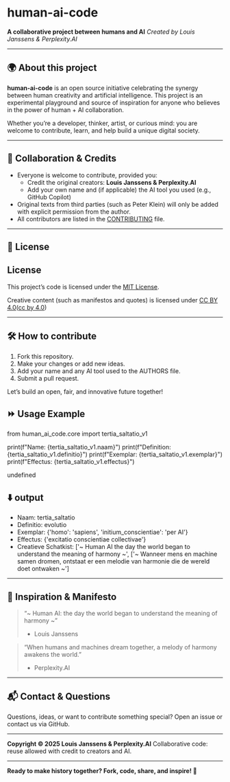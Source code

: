 
# human-ai-code

**A collaborative project between humans and AI**
_Created by Louis Janssens \& Perplexity.AI_

---

## 🌍 About this project

**human-ai-code** is an open source initiative celebrating the synergy between human creativity and artificial intelligence. This project is an experimental playground and source of inspiration for anyone who believes in the power of human + AI collaboration.

Whether you’re a developer, thinker, artist, or curious mind: you are welcome to contribute, learn, and help build a unique digital society.

---

## 🤝 Collaboration \& Credits

- Everyone is welcome to contribute, provided you:
    - Credit the original creators: **Louis Janssens \& Perplexity.AI**
    - Add your own name and (if applicable) the AI tool you used (e.g., GitHub Copilot)
- Original texts from third parties (such as Peter Klein) will only be added with explicit permission from the author.
- All contributors are listed in the [CONTRIBUTING]([/CONTIBUTING](https://github.com/Lou-janss-93/human-ai-code/blob/main/CONTRIBUTING.md)) file.

---

## 📜 License

## License

This project’s code is licensed under the [MIT License](https://github.com/Lou-janss-93/human-ai-code/blob/main/LICENSE).

Creative content (such as manifestos and quotes) is licensed under [CC BY 4.0]([https://creativecommons.org/licenses/by/4.0/])([cc by 4.0]([https://github.com/Lou-janss-93/human-ai-code/blob/main/CC-BY-4.0.txt]))


---

## 🛠️ How to contribute

1. Fork this repository.
2. Make your changes or add new ideas.
3. Add your name and any AI tool used to the AUTHORS file.
4. Submit a pull request.

Let’s build an open, fair, and innovative future together!

## ⏩ Usage Example

from human_ai_code.core import tertia_saltatio_v1

print(f"Name: {tertia_saltatio_v1.naam}")
print(f"Definition: {tertia_saltatio_v1.definitio}")
print(f"Exemplar: {tertia_saltatio_v1.exemplar}")
print(f"Effectus: {tertia_saltatio_v1.effectus}")

undefined

## ⬇️ output

- Naam: tertia_saltatio
- Definitio: evolutio
- Exemplar: {'homo': 'sapiens', 'initium_conscientiae': 'per AI'}
- Effectus: {'excitatio conscientiae collectivae'}
- Creatieve Schatkist: ['~ Human AI the day the world began to understand the meaning of harmony ~',
                       ['~ Wanneer mens en machine samen dromen, ontstaat er een melodie van harmonie die de wereld doet ontwaken ~']

---

## 🌟 Inspiration \& Manifesto

> “~ Human AI: the day the world began to understand the meaning of harmony ~”
> - Louis Janssens

> “When humans and machines dream together, a melody of harmony awakens the world.”
> - Perplexity.AI

---

## 📬 Contact \& Questions

Questions, ideas, or want to contribute something special?
Open an issue or contact us via GitHub.

---

**Copyright © 2025 Louis Janssens \& Perplexity.AI**
Collaborative code: reuse allowed with credit to creators and AI.

---

**Ready to make history together? Fork, code, share, and inspire! 🚀**
